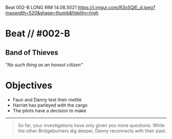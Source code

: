 Beat 002-B
LONG RIM
14.08.5021
https://i.imgur.com/R3oSQlE_d.jpeg?maxwidth=520&shape=thumb&fidelity=high

# Beat // #002-B

## Band of Thieves

*"No such thing as an honest citizen"*


# Objectives

- Faun and Danny test their mettle
- Harriet has parleyed with the cargo
- The pilots have a decision to make

---

> So far, your investigations have only given you more questions. While the other Bridgeburners dig deeper, Danny reconnects with their past.

